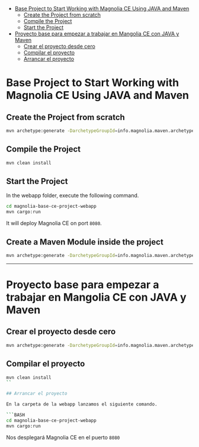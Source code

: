 - [Base Project to Start Working with Magnolia CE Using JAVA and Maven](#base-project-to-start-working-with-magnolia-ce-using-java-and-maven)
  - [Create the Project from scratch](#create-the-project-from-scratch)
  - [Compile the Project](#compile-the-project)
  - [Start the Project](#start-the-project)
- [Proyecto base para empezar a trabajar en Mangolia CE con JAVA y Maven](#proyecto-base-para-empezar-a-trabajar-en-mangolia-ce-con-java-y-maven)
  - [Crear el proyecto desde cero](#crear-el-proyecto-desde-cero)
  - [Compilar el proyecto](#compilar-el-proyecto)
  - [Arrancar el proyecto](#arrancar-el-proyecto)

# Base Project to Start Working with Magnolia CE Using JAVA and Maven

## Create the Project from scratch

```BASH
mvn archetype:generate -DarchetypeGroupId=info.magnolia.maven.archetypes -DarchetypeArtifactId=magnolia-project-archetype -DarchetypeVersion=RELEASE
```

## Compile the Project

```BASH
mvn clean install
```

## Start the Project

In the webapp folder, execute the following command.

```BASH
cd magnolia-base-ce-project-webapp
mvn cargo:run
```

It will deploy Magnolia CE on port `8080`.

## Create a Maven Module inside the project

```BASH
mvn archetype:generate -DarchetypeGroupId=info.magnolia.maven.archetypes -DarchetypeArtifactId=magnolia-module-archetype -DarchetypeVersion=RELEASE
```

---

# Proyecto base para empezar a trabajar en Mangolia CE con JAVA y Maven

## Crear el proyecto desde cero

```BASH
mvn archetype:generate -DarchetypeGroupId=info.magnolia.maven.archetypes -DarchetypeArtifactId=magnolia-project-archetype -DarchetypeVersion=RELEASE
```

## Compilar el proyecto

````BASH
mvn clean install
``

## Arrancar el proyecto

En la carpeta de la webapp lanzamos el siguiente comando.

```BASH
cd magnolia-base-ce-project-webapp
mvn cargo:run
````

Nos desplegará Magnolia CE en el puerto `8080`
